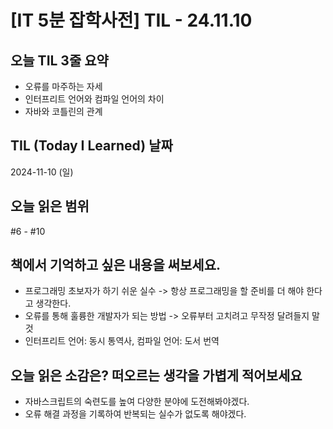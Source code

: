 # [IT 5분 잡학사전] TIL - 24.11.10

## 오늘 TIL 3줄 요약

- 오류를 마주하는 자세
- 인터프리트 언어와 컴파일 언어의 차이
- 자바와 코틀린의 관계

## TIL (Today I Learned) 날짜

2024-11-10 (일)

## 오늘 읽은 범위

#6 - #10

## 책에서 기억하고 싶은 내용을 써보세요.

- 프로그래밍 초보자가 하기 쉬운 실수 -> 항상 프로그래밍을 할 준비를 더 해야 한다고 생각한다.
- 오류를 통해 훌륭한 개발자가 되는 방법 -> 오류부터 고치려고 무작정 달려들지 말 것
- 인터프리트 언어: 동시 통역사, 컴파일 언어: 도서 번역

## 오늘 읽은 소감은? 떠오르는 생각을 가볍게 적어보세요

- 자바스크립트의 숙련도를 높여 다양한 분야에 도전해봐야겠다.
- 오류 해결 과정을 기록하여 반복되는 실수가 없도록 해야겠다.
